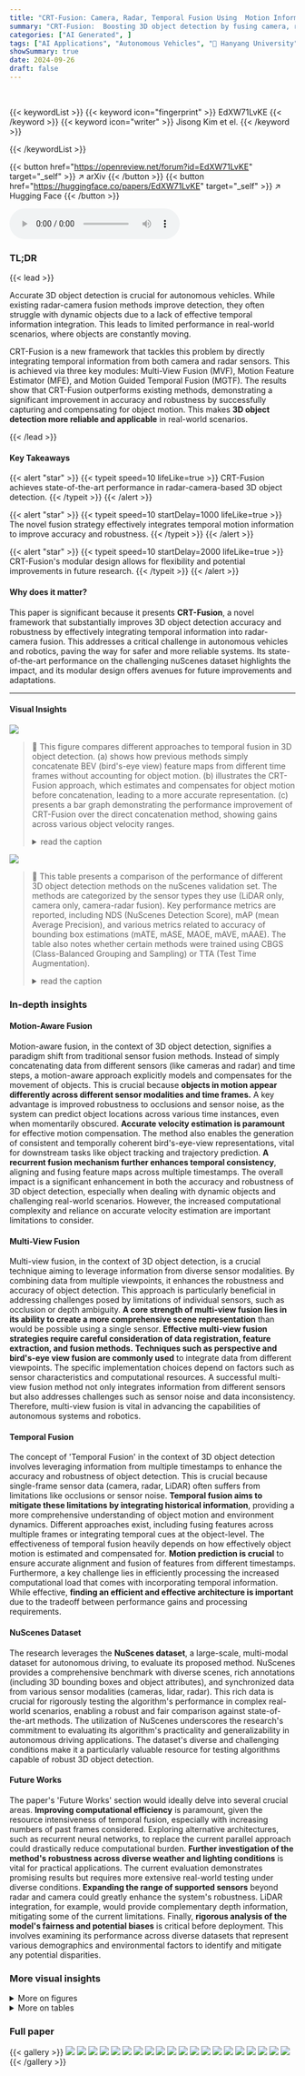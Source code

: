 ```yaml
---
title: "CRT-Fusion: Camera, Radar, Temporal Fusion Using  Motion Information  for 3D Object Detection"
summary: "CRT-Fusion:  Boosting 3D object detection by fusing camera, radar, and motion information for more accurate, robust results!"
categories: ["AI Generated", ]
tags: ["AI Applications", "Autonomous Vehicles", "🏢 Hanyang University",]
showSummary: true
date: 2024-09-26
draft: false
---
```


<br>

{{< keywordList >}}
{{< keyword icon="fingerprint" >}} EdXW71LvKE {{< /keyword >}}
{{< keyword icon="writer" >}} Jisong Kim et el. {{< /keyword >}}
 
{{< /keywordList >}}

{{< button href="https://openreview.net/forum?id=EdXW71LvKE" target="_self" >}}
↗ arXiv
{{< /button >}}
{{< button href="https://huggingface.co/papers/EdXW71LvKE" target="_self" >}}
↗ Hugging Face
{{< /button >}}



<audio controls>
    <source src="https://ai-paper-reviewer.com/EdXW71LvKE/podcast.wav" type="audio/wav">
    Your browser does not support the audio element.
</audio>


### TL;DR


{{< lead >}}

Accurate 3D object detection is crucial for autonomous vehicles. While existing radar-camera fusion methods improve detection, they often struggle with dynamic objects due to a lack of effective temporal information integration.  This leads to limited performance in real-world scenarios, where objects are constantly moving. 

CRT-Fusion is a new framework that tackles this problem by directly integrating temporal information from both camera and radar sensors. This is achieved via three key modules: Multi-View Fusion (MVF), Motion Feature Estimator (MFE), and Motion Guided Temporal Fusion (MGTF).  The results show that CRT-Fusion outperforms existing methods, demonstrating a significant improvement in accuracy and robustness by successfully capturing and compensating for object motion.  This makes **3D object detection more reliable and applicable** in real-world scenarios.

{{< /lead >}}


#### Key Takeaways

{{< alert "star" >}}
{{< typeit speed=10 lifeLike=true >}} CRT-Fusion achieves state-of-the-art performance in radar-camera-based 3D object detection. {{< /typeit >}}
{{< /alert >}}

{{< alert "star" >}}
{{< typeit speed=10 startDelay=1000 lifeLike=true >}} The novel fusion strategy effectively integrates temporal motion information to improve accuracy and robustness. {{< /typeit >}}
{{< /alert >}}

{{< alert "star" >}}
{{< typeit speed=10 startDelay=2000 lifeLike=true >}} CRT-Fusion's modular design allows for flexibility and potential improvements in future research. {{< /typeit >}}
{{< /alert >}}

#### Why does it matter?
This paper is significant because it presents **CRT-Fusion**, a novel framework that substantially improves 3D object detection accuracy and robustness by effectively integrating temporal information into radar-camera fusion. This addresses a critical challenge in autonomous vehicles and robotics, paving the way for safer and more reliable systems.  Its state-of-the-art performance on the challenging nuScenes dataset highlights the impact, and its modular design offers avenues for future improvements and adaptations.

------
#### Visual Insights



![](https://ai-paper-reviewer.com/EdXW71LvKE/figures_1_1.jpg)

> 🔼 This figure compares different approaches to temporal fusion in 3D object detection. (a) shows how previous methods simply concatenate BEV (bird's-eye view) feature maps from different time frames without accounting for object motion. (b) illustrates the CRT-Fusion approach, which estimates and compensates for object motion before concatenation, leading to a more accurate representation.  (c) presents a bar graph demonstrating the performance improvement of CRT-Fusion over the direct concatenation method, showing gains across various object velocity ranges.
> <details>
> <summary>read the caption</summary>
> Figure 1: Comparison of temporal fusion methods: (a) Previous methods concatenate BEV feature maps without considering object motion. (b) CRT-Fusion estimates and compensates for object motion before concatenation. (c) Performance gain of CRT-Fusion over the direct concatenation method, showing CRT-Fusion's superior accuracy across different object velocity ranges.
> </details>





![](https://ai-paper-reviewer.com/EdXW71LvKE/tables_6_1.jpg)

> 🔼 This table presents a comparison of the performance of different 3D object detection methods on the nuScenes validation set.  The methods are categorized by the sensor types they use (LiDAR only, camera only, camera-radar fusion).  Key performance metrics are reported, including NDS (NuScenes Detection Score), mAP (mean Average Precision), and various metrics related to accuracy of bounding box estimations (mATE, mASE, MAOE, mAVE, mAAE).  The table also notes whether certain methods were trained using CBGS (Class-Balanced Grouping and Sampling) or TTA (Test Time Augmentation).
> <details>
> <summary>read the caption</summary>
> Table 1: Performance comparisons with 3D object detector on the nuScenes val set. 'L', 'C', and 'R' represent LiDAR, camera, and radar, respectively. †: trained with CBGS. ‡: use TTA.
> </details>





### In-depth insights


#### Motion-Aware Fusion
Motion-aware fusion, in the context of 3D object detection, signifies a paradigm shift from traditional sensor fusion methods.  Instead of simply concatenating data from different sensors (like cameras and radar) and time steps, a motion-aware approach explicitly models and compensates for the movement of objects. This is crucial because **objects in motion appear differently across different sensor modalities and time frames.** A key advantage is improved robustness to occlusions and sensor noise, as the system can predict object locations across various time instances, even when momentarily obscured.  **Accurate velocity estimation is paramount** for effective motion compensation.  The method also enables the generation of consistent and temporally coherent bird's-eye-view representations, vital for downstream tasks like object tracking and trajectory prediction.  **A recurrent fusion mechanism further enhances temporal consistency**, aligning and fusing feature maps across multiple timestamps.  The overall impact is a significant enhancement in both the accuracy and robustness of 3D object detection, especially when dealing with dynamic objects and challenging real-world scenarios.   However, the increased computational complexity and reliance on accurate velocity estimation are important limitations to consider.

#### Multi-View Fusion
Multi-view fusion, in the context of 3D object detection, is a crucial technique aiming to leverage information from diverse sensor modalities. By combining data from multiple viewpoints, it enhances the robustness and accuracy of object detection. This approach is particularly beneficial in addressing challenges posed by limitations of individual sensors, such as occlusion or depth ambiguity. **A core strength of multi-view fusion lies in its ability to create a more comprehensive scene representation** than would be possible using a single sensor.  **Effective multi-view fusion strategies require careful consideration of data registration, feature extraction, and fusion methods.**  **Techniques such as perspective and bird's-eye view fusion are commonly used** to integrate data from different viewpoints. The specific implementation choices depend on factors such as sensor characteristics and computational resources. A successful multi-view fusion method not only integrates information from different sensors but also addresses challenges such as sensor noise and data inconsistency.  Therefore, multi-view fusion is vital in advancing the capabilities of autonomous systems and robotics.

#### Temporal Fusion
The concept of 'Temporal Fusion' in the context of 3D object detection involves leveraging information from multiple timestamps to enhance the accuracy and robustness of object detection.  This is crucial because single-frame sensor data (camera, radar, LiDAR) often suffers from limitations like occlusions or sensor noise. **Temporal fusion aims to mitigate these limitations by integrating historical information**, providing a more comprehensive understanding of object motion and environment dynamics.  Different approaches exist, including fusing features across multiple frames or integrating temporal cues at the object-level.  The effectiveness of temporal fusion heavily depends on how effectively object motion is estimated and compensated for. **Motion prediction is crucial** to ensure accurate alignment and fusion of features from different timestamps.  Furthermore, a key challenge lies in efficiently processing the increased computational load that comes with incorporating temporal information. While effective, **finding an efficient and effective architecture is important** due to the tradeoff between performance gains and processing requirements.

#### NuScenes Dataset
The research leverages the **NuScenes dataset**, a large-scale, multi-modal dataset for autonomous driving, to evaluate its proposed method.  NuScenes provides a comprehensive benchmark with diverse scenes, rich annotations (including 3D bounding boxes and object attributes), and synchronized data from various sensor modalities (cameras, lidar, radar).  This rich data is crucial for rigorously testing the algorithm's performance in complex real-world scenarios, enabling a robust and fair comparison against state-of-the-art methods. The utilization of NuScenes underscores the research's commitment to evaluating its algorithm's practicality and generalizability in autonomous driving applications. The dataset's diverse and challenging conditions make it a particularly valuable resource for testing algorithms capable of robust 3D object detection.

#### Future Works
The paper's 'Future Works' section would ideally delve into several crucial areas. **Improving computational efficiency** is paramount, given the resource intensiveness of temporal fusion, especially with increasing numbers of past frames considered.  Exploring alternative architectures, such as recurrent neural networks, to replace the current parallel approach could drastically reduce computational burden.  **Further investigation of the method's robustness across diverse weather and lighting conditions** is vital for practical applications.  The current evaluation demonstrates promising results but requires more extensive real-world testing under diverse conditions.  **Expanding the range of supported sensors** beyond radar and camera could greatly enhance the system's robustness.  LiDAR integration, for example, would provide complementary depth information, mitigating some of the current limitations.  Finally, **rigorous analysis of the model's fairness and potential biases** is critical before deployment. This involves examining its performance across diverse datasets that represent various demographics and environmental factors to identify and mitigate any potential disparities.


### More visual insights

<details>
<summary>More on figures
</summary>


![](https://ai-paper-reviewer.com/EdXW71LvKE/figures_3_1.jpg)

> 🔼 This figure illustrates the overall architecture of the CRT-Fusion framework for 3D object detection. It shows the flow of data from the input (camera and radar data at multiple timestamps) through different modules: Multi-View Fusion (MVF), Motion Feature Estimation (MFE), and Motion Guided Temporal Fusion (MGTF), finally leading to the 3D detection head that outputs the 3D object detection results. The MVF module fuses camera and radar features to create a unified BEV representation.  The MFE module predicts object locations and velocities. The MGTF module aligns and fuses feature maps across multiple timestamps using the motion information from MFE.  The detailed workings of MVF and MFE are shown as sub-figures.
> <details>
> <summary>read the caption</summary>
> Figure 2: Overall architecture of CRT-Fusion: Features are extracted from radar and camera data using backbone networks at each timestamp. The MVF module combines these features to generate fused BEV feature maps. The MFE module predicts the location and velocity of dynamic objects from these maps. The MGTF module then uses the predicted motion information to create the final feature map for the current timestamp, which is fed into the 3D detection head.
> </details>



![](https://ai-paper-reviewer.com/EdXW71LvKE/figures_4_1.jpg)

> 🔼 This figure illustrates the core components of the CRT-Fusion framework. (a) shows the Radar-Camera Azimuth Attention (RCA) module, which enhances camera features with radar features to improve depth prediction accuracy.  (b) shows the Motion Guided Temporal Fusion (MGTF) module, which compensates for object motion across multiple frames to generate a robust and temporally consistent bird's-eye view (BEV) feature map. This refined BEV feature map is then used for 3D object detection.
> <details>
> <summary>read the caption</summary>
> Figure 3: Core components of CRT-Fusion: (a) RCA module enhances image features with radar features for accurate depth prediction. (b) MGTF module compensates for object motion across multiple frames, producing the final BEV feature map for 3D object detection.
> </details>



![](https://ai-paper-reviewer.com/EdXW71LvKE/figures_9_1.jpg)

> 🔼 This figure presents a qualitative comparison of the 3D object detection results obtained using CRT-Fusion and CRN on the nuScenes validation set.  Each image shows a BEV (bird's-eye view) representation of a scene.  Green boxes represent the bounding boxes predicted by CRT-Fusion, blue boxes show the bounding boxes predicted by CRN, and red boxes represent the ground truth annotations. The figure demonstrates that CRT-Fusion often produces more accurate and robust bounding boxes, particularly in challenging scenarios.
> <details>
> <summary>read the caption</summary>
> Figure 4: Qualitative results comparing CRT-Fusion and CRN: Green boxes indicate CRT-Fusion prediction boxes, blue boxes denote CRN prediction boxes, and red boxes represent ground truth (GT) boxes.
> </details>



![](https://ai-paper-reviewer.com/EdXW71LvKE/figures_14_1.jpg)

> 🔼 This figure compares velocity prediction results between BEVDepth and CRT-Fusion using the Motion Feature Estimation (MFE) module.  Ground truth boxes and velocities are shown in red.  CRT-Fusion's predictions are shown in white, with yellow highlighting areas of improved accuracy and orange highlighting areas where CRT-Fusion correctly identifies static objects that BEVDepth misclassifies as dynamic.
> <details>
> <summary>read the caption</summary>
> Figure 5: Comparison of velocity prediction using the MFE module in BEVDepth and CRT-Fusion. Red boxes are the Ground Truth (GT) boxes, red arrows show GT velocity, and white arrows represent predicted velocity. Yellow highlights indicate areas where CRT-Fusion predicts velocity more accurately, while orange highlights show static objects correctly identified by CRT-Fusion but misclassified by BEVDepth.
> </details>



![](https://ai-paper-reviewer.com/EdXW71LvKE/figures_17_1.jpg)

> 🔼 This figure compares the qualitative results of object detection between BEVDepth (baseline) and CRT-Fusion under various scenarios from the nuScenes validation set.  For each scenario, three images are shown, from left to right: the BEVDepth prediction, the CRT-Fusion prediction, and the ground truth.  Red boxes represent the ground truth bounding boxes, blue boxes indicate BEVDepth's predictions, and green boxes show CRT-Fusion's predictions. White points represent the radar point cloud data, which is used in the fusion process.
> <details>
> <summary>read the caption</summary>
> Figure 6: Qualitative results under different scenarios on the nuScenes validation set. Red boxes represent ground truth annotations, while blue and green boxes indicate the predicted bounding boxes from BEVDepth and CRT-Fusion, respectively. The white points represent the radar point cloud.
> </details>



</details>




<details>
<summary>More on tables
</summary>


![](https://ai-paper-reviewer.com/EdXW71LvKE/tables_7_1.jpg)
> 🔼 This table compares the performance of different methods for 3D object detection on the nuScenes validation set.  The methods use various combinations of LiDAR, camera, and radar data.  The table shows several metrics including NDS (NuScenes Detection Score), mAP (mean Average Precision), and other metrics related to the accuracy of bounding box estimation.  It also notes which methods were trained with CBGS (Class-Balanced Grouping and Sampling) and used TTA (Test Time Augmentation).
> <details>
> <summary>read the caption</summary>
> Table 1: Performance comparisons with 3D object detector on the nuScenes val set. 'L', 'C', and 'R' represent LiDAR, camera, and radar, respectively. †: trained with CBGS. ‡: use TTA.
> </details>

![](https://ai-paper-reviewer.com/EdXW71LvKE/tables_8_1.jpg)
> 🔼 This table presents the ablation study results of the CRT-Fusion model. It shows the impact of adding key components sequentially to a baseline model. The baseline is BEVDepth [17].  The components added are BEV fusion, RCA (Radar-Camera Azimuth Attention), and finally MFE (Motion Feature Estimator) & MGTF (Motion Guided Temporal Fusion). The table displays the performance metrics (NDS, mAP, mATE, mAOE) for each configuration, demonstrating the contribution of each component to the overall performance improvement.
> <details>
> <summary>read the caption</summary>
> Table 3: Ablation study of the main components of CRT-Fusion.
> </details>

![](https://ai-paper-reviewer.com/EdXW71LvKE/tables_8_2.jpg)
> 🔼 This table compares the performance of several 3D object detection methods under various weather and lighting conditions.  The methods compared include BEVDepth, RCBEV, RCM-Fusion, CRN, and CRT-Fusion. The input sensor modalities are specified (C for camera only, C+R for camera and radar fusion). The mAP (mean Average Precision) results are shown for four different weather conditions: Sunny, Rainy, Day, and Night.  The table highlights how the performance of the methods varies depending on these conditions.
> <details>
> <summary>read the caption</summary>
> Table 4: Performance comparison under different weather and lighting conditions.
> </details>

![](https://ai-paper-reviewer.com/EdXW71LvKE/tables_8_3.jpg)
> 🔼 This table presents the ablation study results of the CRT-Fusion model. It shows the impact of adding each key component (BEV fusion, RCA, MFE & MGTF) on the model's performance (NDS, mAP, mATE, MAOE).  The baseline is BEVDepth, and each row adds one component to the previous model to evaluate their contributions to improved accuracy.  'X' indicates the component is included, while 'O' indicates it is excluded.
> <details>
> <summary>read the caption</summary>
> Table 3: Ablation study of the main components of CRT-Fusion.
> </details>

![](https://ai-paper-reviewer.com/EdXW71LvKE/tables_8_4.jpg)
> 🔼 This table compares three different radar-based view transformation methods: RGVT, RVT, and RCA.  The methods are evaluated based on their performance in 3D object detection using the nuScenes dataset.  The metrics used for evaluation are NDS, mAP, mATE, mAOE, and mAVE.  RCA, the method proposed by the authors, outperforms the existing methods in terms of NDS, mAOE, and mAVE.
> <details>
> <summary>read the caption</summary>
> Table 6: Comparison of radar-based view transformation methods. RGVT: Radar-Guided View Transformer. RVT: Radar-assisted View Transformation.
> </details>

![](https://ai-paper-reviewer.com/EdXW71LvKE/tables_14_1.jpg)
> 🔼 This table compares the performance of different 3D object detection methods on the nuScenes validation dataset.  The methods use various sensor combinations (LiDAR only, camera only, camera and radar). The table shows the performance metrics: NDS (NuScenes Detection Score), mAP (mean Average Precision), and several other metrics related to the accuracy of 3D bounding box estimation.  It also indicates which methods used certain training techniques (CBGS and TTA).
> <details>
> <summary>read the caption</summary>
> Table 1: Performance comparisons with 3D object detector on the nuScenes val set. 'L', 'C', and 'R' represent LiDAR, camera, and radar, respectively. †: trained with CBGS. ‡: use TTA.
> </details>

![](https://ai-paper-reviewer.com/EdXW71LvKE/tables_15_1.jpg)
> 🔼 This table compares the performance of various 3D object detection methods on the nuScenes validation set.  It shows the NDS (NuScenes Detection Score), mAP (mean Average Precision), and other metrics (mATE, MASE, MAOE, MAVE, MAAE, FPS) for each method.  Different sensor combinations (LiDAR only, camera only, camera-radar fusion) and backbone networks are used.  The table also notes if a method used CBGS (class-balanced grouping and sampling) or TTA (test-time augmentation).  The metrics evaluate the accuracy of the 3D bounding boxes predicted by each method for various object classes.
> <details>
> <summary>read the caption</summary>
> Table 1: Performance comparisons with 3D object detector on the nuScenes val set. 'L', 'C', and 'R' represent LiDAR, camera, and radar, respectively. †: trained with CBGS. ‡: use TTA.
> </details>

![](https://ai-paper-reviewer.com/EdXW71LvKE/tables_15_2.jpg)
> 🔼 This table presents a comparison of the performance of different 3D object detection methods on the nuScenes validation set.  The methods use various sensor combinations (LiDAR only, camera only, camera and radar).  The table shows several metrics such as NDS (NuScenes Detection Score), mAP (mean Average Precision), and others to assess the accuracy of each method.  The table also indicates which methods were trained with CBGS (class-balanced grouping and sampling) and those that used TTA (test-time augmentation).
> <details>
> <summary>read the caption</summary>
> Table 1: Performance comparisons with 3D object detector on the nuScenes val set. ‘L’, ‘C’, and ‘R’ represent LiDAR, camera, and radar, respectively. †: trained with CBGS. ‡: use TTA.
> </details>

![](https://ai-paper-reviewer.com/EdXW71LvKE/tables_16_1.jpg)
> 🔼 This table compares the performance of different methods for 3D object detection on the nuScenes validation dataset.  The methods use various sensor combinations (LiDAR only, camera only, camera-radar fusion).  The table shows several metrics including NDS (nuScenes Detection Score), mAP (mean Average Precision), and several other metrics related to accuracy and precision.  It also notes the backbone network used and the input image size.  Abbreviations such as CBGS (Class Balanced Grouping and Sampling) and TTA (Test Time Augmentation) are explained in the paper.
> <details>
> <summary>read the caption</summary>
> Table 1: Performance comparisons with 3D object detector on the nuScenes val set. 'L', 'C', and 'R' represent LiDAR, camera, and radar, respectively. †: trained with CBGS. ‡: use TTA.
> </details>

![](https://ai-paper-reviewer.com/EdXW71LvKE/tables_16_2.jpg)
> 🔼 This table presents a breakdown of the inference time for different components of the CRT-Fusion model.  It compares the original CRT-Fusion model with a lightweight version (CRT-Fusion-light).  The components are Camera Backbone (C.B.), Radar Backbone (R.B.), Multi-View Fusion (MVF), Motion Feature Estimation (MFE), Motion Guided Temporal Fusion (MGTF), and the detection Head.  The total inference time is also given for each model. The lightweight version shows significantly faster inference times, primarily due to improvements in the Radar Backbone and MGTF modules.
> <details>
> <summary>read the caption</summary>
> Table 11: Ablation study of Inference Time.
> </details>

</details>




### Full paper

{{< gallery >}}
<img src="https://ai-paper-reviewer.com/EdXW71LvKE/1.png" class="grid-w50 md:grid-w33 xl:grid-w25" />
<img src="https://ai-paper-reviewer.com/EdXW71LvKE/2.png" class="grid-w50 md:grid-w33 xl:grid-w25" />
<img src="https://ai-paper-reviewer.com/EdXW71LvKE/3.png" class="grid-w50 md:grid-w33 xl:grid-w25" />
<img src="https://ai-paper-reviewer.com/EdXW71LvKE/4.png" class="grid-w50 md:grid-w33 xl:grid-w25" />
<img src="https://ai-paper-reviewer.com/EdXW71LvKE/5.png" class="grid-w50 md:grid-w33 xl:grid-w25" />
<img src="https://ai-paper-reviewer.com/EdXW71LvKE/6.png" class="grid-w50 md:grid-w33 xl:grid-w25" />
<img src="https://ai-paper-reviewer.com/EdXW71LvKE/7.png" class="grid-w50 md:grid-w33 xl:grid-w25" />
<img src="https://ai-paper-reviewer.com/EdXW71LvKE/8.png" class="grid-w50 md:grid-w33 xl:grid-w25" />
<img src="https://ai-paper-reviewer.com/EdXW71LvKE/9.png" class="grid-w50 md:grid-w33 xl:grid-w25" />
<img src="https://ai-paper-reviewer.com/EdXW71LvKE/10.png" class="grid-w50 md:grid-w33 xl:grid-w25" />
<img src="https://ai-paper-reviewer.com/EdXW71LvKE/11.png" class="grid-w50 md:grid-w33 xl:grid-w25" />
<img src="https://ai-paper-reviewer.com/EdXW71LvKE/12.png" class="grid-w50 md:grid-w33 xl:grid-w25" />
<img src="https://ai-paper-reviewer.com/EdXW71LvKE/13.png" class="grid-w50 md:grid-w33 xl:grid-w25" />
<img src="https://ai-paper-reviewer.com/EdXW71LvKE/14.png" class="grid-w50 md:grid-w33 xl:grid-w25" />
<img src="https://ai-paper-reviewer.com/EdXW71LvKE/15.png" class="grid-w50 md:grid-w33 xl:grid-w25" />
<img src="https://ai-paper-reviewer.com/EdXW71LvKE/16.png" class="grid-w50 md:grid-w33 xl:grid-w25" />
<img src="https://ai-paper-reviewer.com/EdXW71LvKE/17.png" class="grid-w50 md:grid-w33 xl:grid-w25" />
<img src="https://ai-paper-reviewer.com/EdXW71LvKE/18.png" class="grid-w50 md:grid-w33 xl:grid-w25" />
<img src="https://ai-paper-reviewer.com/EdXW71LvKE/19.png" class="grid-w50 md:grid-w33 xl:grid-w25" />
<img src="https://ai-paper-reviewer.com/EdXW71LvKE/20.png" class="grid-w50 md:grid-w33 xl:grid-w25" />
{{< /gallery >}}